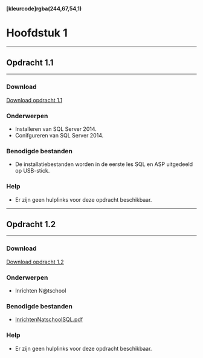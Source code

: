 #### [kleurcode]rgba(244,67,54,1)

# Hoofdstuk 1

---
## Opdracht 1.1
---

### Download
<a href="https://elo.kw1c.nl/CMS/Studie/811%20ICT-Academie/811%20VakkenInhoud/%5BB.26%20SQL%5D%20SQL%20%20Databases/25187%20%C2%A0%20Applicatie-%20en%20mediaontwikkelaar/Periode%2003/Productie/02.%20Opdrachten/Hoofdstuk01/Opdracht%201.1.pdf" target="_blank">Download opdracht 1.1</a>

### Onderwerpen
*   Installeren van SQL Server 2014.
*   Conifgureren van SQL Server 2014.


### Benodigde bestanden
*   De installatiebestanden worden in de eerste les SQL en ASP uitgedeeld op USB-stick.

### Help
*   Er zijn geen hulplinks voor deze opdracht beschikbaar.

---
## Opdracht 1.2
---

### Download
<a href="https://elo.kw1c.nl/CMS/Studie/811%20ICT-Academie/811%20VakkenInhoud/%5BB.14%20HTM%5D%20HTMLCSS/Productie/02.%20Opdrachten/Hoofdstuk%201/Opdracht%201.2.pdf" target="_blank">Download opdracht 1.2</a>

### Onderwerpen
*   Inrichten N@tschool

### Benodigde bestanden
*   <a href="NOG INVULLEN" target="_blank">InrichtenNatschoolSQL.pdf</a>

### Help
*   Er zijn geen hulplinks voor deze opdracht beschikbaar.
